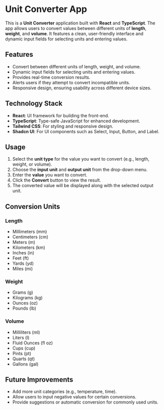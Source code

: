 # Unit Converter App

This is a **Unit Converter** application built with **React** and **TypeScript**. The app allows users to convert values between different units of **length**, **weight**, and **volume**. It features a clean, user-friendly interface and dynamic input fields for selecting units and entering values.

## Features

- Convert between different units of length, weight, and volume.
- Dynamic input fields for selecting units and entering values.
- Provides real-time conversion results.
- Alerts users if they attempt to convert incompatible units.
- Responsive design, ensuring usability across different device sizes.

## Technology Stack

- **React**: UI framework for building the front-end.
- **TypeScript**: Type-safe JavaScript for enhanced development.
- **Tailwind CSS**: For styling and responsive design.
- **Shadcn UI**: For UI components such as Select, Input, Button, and Label.

## Usage

1. Select the **unit type** for the value you want to convert (e.g., length, weight, or volume).
2. Choose the **input unit** and **output unit** from the drop-down menu.
3. Enter the **value** you want to convert.
4. Click the **Convert** button to view the result.
5. The converted value will be displayed along with the selected output unit.

## Conversion Units

### Length
- Millimeters (mm)
- Centimeters (cm)
- Meters (m)
- Kilometers (km)
- Inches (in)
- Feet (ft)
- Yards (yd)
- Miles (mi)

### Weight
- Grams (g)
- Kilograms (kg)
- Ounces (oz)
- Pounds (lb)

### Volume
- Milliliters (ml)
- Liters (l)
- Fluid Ounces (fl oz)
- Cups (cup)
- Pints (pt)
- Quarts (qt)
- Gallons (gal)

## Future Improvements

- Add more unit categories (e.g., temperature, time).
- Allow users to input negative values for certain conversions.
- Provide suggestions or automatic conversion for commonly used units.
